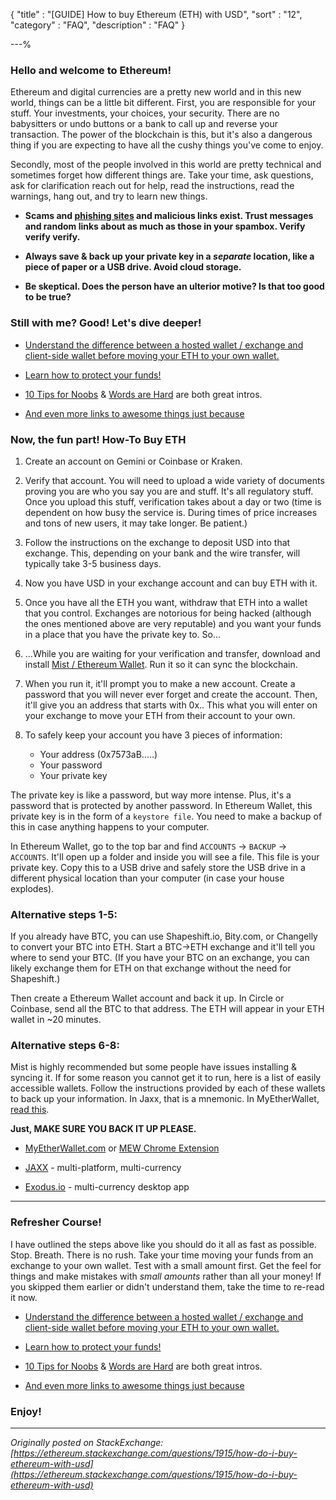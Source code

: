 {
"title"       : "[GUIDE] How to buy Ethereum (ETH) with USD",
"sort"        : "12",
"category"    : "FAQ",
"description" : "FAQ"
}

---%


### Hello and welcome to Ethereum!


Ethereum and digital currencies are a pretty new world and in this new world, things can be a little bit different. First, you are responsible for your stuff. Your investments, your choices, your security. There are no babysitters or undo buttons or a bank to call up and reverse your transaction. The power of the blockchain is this, but it's also a dangerous thing if you are expecting to have all the cushy things you've come to enjoy.

Secondly, most of the people involved in this world are pretty technical and sometimes forget how different things are. Take your time, ask questions, ask for clarification reach out for help, read the instructions, read the warnings, hang out, and try to learn new things.

- **Scams and [phishing sites](https://www.google.com/safebrowsing/static/faq.html#q1) and malicious links exist. Trust messages and random links about as much as those in your spambox. Verify verify verify.**

- **Always save & back up your private key in a *separate* location, like a piece of paper or a USB drive. Avoid cloud storage.**

- **Be skeptical. Does the person have an ulterior motive? Is that too good to be true?**


### Still with me? Good! Let's dive deeper!

- [Understand the difference between a hosted wallet / exchange and client-side wallet before moving your ETH to your own wallet.](https://myetherwallet.groovehq.com/knowledge_base/topics/what-is-the-difference-between-an-exchange-eg-coinbase-kraken-gemini-poloniex-bittrex-and-myetherwallet)

- [Learn how to protect your funds!](https://myetherwallet.groovehq.com/knowledge_base/topics/protecting-yourself-and-your-funds)

- [10 Tips for Noobs](https://myetherwallet.groovehq.com/knowledge_base/topics/getting-back-to-the-basics-10-tips-for-newbies) & [Words are Hard](https://myetherwallet.groovehq.com/knowledge_base/topics/words-are-hard-defining-common-terms-in-the-ethereum-slash-crypto-space) are both great intros.

- [And even more links to awesome things just because](https://myetherwallet.groovehq.com/knowledge_base/topics/resources-for-diving-deeper)



### Now, the fun part! How-To Buy ETH

1. Create an account on Gemini or Coinbase or Kraken.

2. Verify that account. You will need to upload a wide variety of documents proving you are who you say you are and stuff. It's all regulatory stuff. Once you upload this stuff, verification takes about a day or two (time is dependent on how busy the service is. During times of price increases and tons of new users, it may take longer. Be patient.)

3. Follow the instructions on the exchange to deposit USD into that exchange. This, depending on your bank and the wire transfer, will typically take 3-5 business days.

4. Now you have USD in your exchange account and can buy ETH with it.

5. Once you have all the ETH you want, withdraw that ETH into a wallet that you control. Exchanges are notorious for being hacked (although the ones mentioned above are very reputable) and you want your funds in a place that you have the private key to. So...

6. ...While you are waiting for your verification and transfer, download and install [Mist / Ethereum Wallet](https://github.com/ethereum/mist/releases). Run it so it can sync the blockchain.

7. When you run it, it'll prompt you to make a new account. Create a password that you will never ever forget and create the account. Then, it'll give you an address that starts with 0x.. This what you will enter on your exchange to move your ETH from their account to your own.

8. To safely keep your account you have 3 pieces of information:
   * Your address (0x7573aB.....)
   * Your password
   * Your private key

The private key is like a password, but way more intense. Plus, it's a password that is protected by another password. In Ethereum Wallet, this private key is in the form of a `keystore file`. You need to make a backup of this in case anything happens to your computer.

In Ethereum Wallet, go to the top bar and find `ACCOUNTS` -> `BACKUP` -> `ACCOUNTS`. It'll open up a folder and inside you will see a file. This file is your private key. Copy this to a USB drive and safely store the USB drive in a different physical location than your computer (in case your house explodes).



### Alternative steps 1-5:

If you already have BTC, you can use Shapeshift.io, Bity.com, or Changelly to convert your BTC into ETH. Start a BTC->ETH exchange and it'll tell you where to send your BTC. (If you have your BTC on an exchange, you can likely exchange them for ETH on that exchange without the need for Shapeshift.)

Then create a Ethereum Wallet account and back it up. In Circle or Coinbase, send all the BTC to that address. The ETH will appear in your ETH wallet in ~20 minutes.



### Alternative steps 6-8:

Mist is highly recommended but some people have issues installing & syncing it. If for some reason you cannot get it to run, here is a list of easily accessible wallets. Follow the instructions provided by each of these wallets to back up your information. In Jaxx, that is a mnemonic. In MyEtherWallet, [read this](https://myetherwallet.groovehq.com/knowledge_base/topics/how-do-i-move-from-coinbase-to-myetherwallet-exchange-slash-hosted-wallet-mew
).


**Just, MAKE SURE YOU BACK IT UP PLEASE.**

- [MyEtherWallet.com](http://www.myetherwallet.com/) or [MEW Chrome Extension](https://www.reddit.com/r/ethereum/comments/44vbef/myetherwallet_chrome_extension_the_beta_has/)

- [JAXX](http://jaxx.io/) - multi-platform, multi-currency

- [Exodus.io](https://www.exodus.io/) - multi-currency desktop app


---

### Refresher Course!

I have outlined the steps above like you should do it all as fast as possible. Stop. Breath. There is no rush. Take your time moving your funds from an exchange to your own wallet. Test with a small amount first. Get the feel for things and make mistakes with *small amounts* rather than all your money! If you skipped them earlier or didn't understand them, take the time to re-read it now.

- [Understand the difference between a hosted wallet / exchange and client-side wallet before moving your ETH to your own wallet.](https://myetherwallet.groovehq.com/knowledge_base/topics/what-is-the-difference-between-an-exchange-eg-coinbase-kraken-gemini-poloniex-bittrex-and-myetherwallet)

- [Learn how to protect your funds!](https://myetherwallet.groovehq.com/knowledge_base/topics/protecting-yourself-and-your-funds)

- [10 Tips for Noobs](https://myetherwallet.groovehq.com/knowledge_base/topics/getting-back-to-the-basics-10-tips-for-newbies) & [Words are Hard](https://myetherwallet.groovehq.com/knowledge_base/topics/words-are-hard-defining-common-terms-in-the-ethereum-slash-crypto-space) are both great intros.

- [And even more links to awesome things just because](https://myetherwallet.groovehq.com/knowledge_base/topics/resources-for-diving-deeper)



### Enjoy!

---

*Originally posted on StackExchange: [https://ethereum.stackexchange.com/questions/1915/how-do-i-buy-ethereum-with-usd](https://ethereum.stackexchange.com/questions/1915/how-do-i-buy-ethereum-with-usd)*
